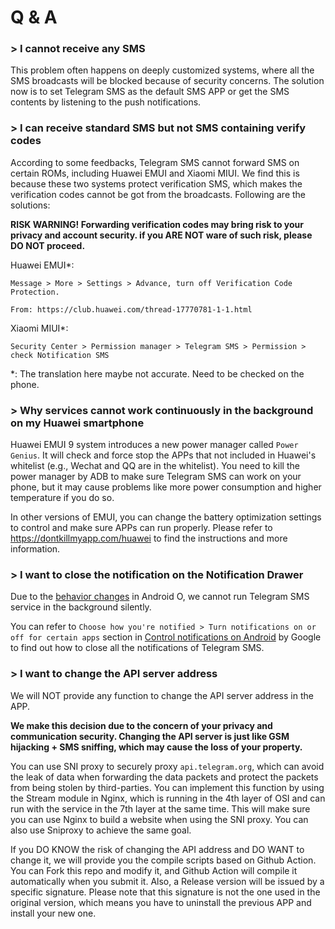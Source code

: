 # Q & A

### > I cannot receive any SMS

This problem often happens on deeply customized systems, where all the SMS broadcasts will be blocked because of security concerns. The solution now is to set Telegram SMS as the default SMS APP or get the SMS contents by listening to the push notifications.

### > I can receive standard SMS but not SMS containing verify codes

According to some feedbacks, Telegram SMS cannot forward SMS on certain ROMs, including Huawei EMUI and Xiaomi MIUI. We find this is because these two systems protect verification SMS, which makes the verification codes cannot be got from the broadcasts. Following are the solutions:

**RISK WARNING! Forwarding verification codes may bring risk to your privacy and account security. if you ARE NOT ware of such risk, please DO NOT proceed.**

Huawei EMUI*:
```
Message > More > Settings > Advance, turn off Verification Code Protection.

From: https://club.huawei.com/thread-17770781-1-1.html
```

Xiaomi MIUI*:

```
Security Center > Permission manager > Telegram SMS > Permission > check Notification SMS
```
*: The translation here maybe not accurate. Need to be checked on the phone.

### > Why services cannot work continuously in the background on my Huawei smartphone

Huawei EMUI 9 system introduces a new power manager called `Power Genius`. It will check and force stop the APPs that not included in Huawei's whitelist (e.g., Wechat and QQ are in the whitelist). You need to kill the power manager by ADB to make sure Telegram SMS can work on your phone, but it may cause problems like more power consumption and higher temperature if you do so.

In other versions of EMUI, you can change the battery optimization settings to control and make sure APPs can run properly. Please refer to https://dontkillmyapp.com/huawei to find the instructions and more information.

### > I want to close the notification on the Notification Drawer

Due to the [behavior changes](https://developer.android.com/about/versions/oreo/android-8.0-changes#back-all) in Android O, we cannot run Telegram SMS service in the background silently.

You can refer to `Choose how you're notified > Turn notifications on or off for certain apps` section in [Control notifications on Android](https://support.google.com/android/answer/9079661?hl=en) by Google to find out how to close all the notifications of Telegram SMS.

### > I want to change the API server address

We will NOT provide any function to change the API server address in the APP.

**We make this decision due to the concern of your privacy and communication security. Changing the API server is just like GSM hijacking + SMS sniffing, which may cause the loss of your property.**

You can use SNI proxy to securely proxy `api.telegram.org`, which can avoid the leak of data when forwarding the data packets and protect the packets from being stolen by third-parties. You can implement this function by using the Stream module in Nginx, which is running in the 4th layer of OSI and can run with the service in the 7th layer at the same time. This will make sure you can use Nginx to build a website when using the SNI proxy. You can also use Sniproxy to achieve the same goal.

If you DO KNOW the risk of changing the API address and DO WANT to change it, we will provide you the compile scripts based on Github Action. You can Fork this repo and modify it, and Github Action will compile it automatically when you submit it. Also, a Release version will be issued by a specific signature. Please note that this signature is not the one used in the original version, which means you have to uninstall the previous APP and install your new one.

